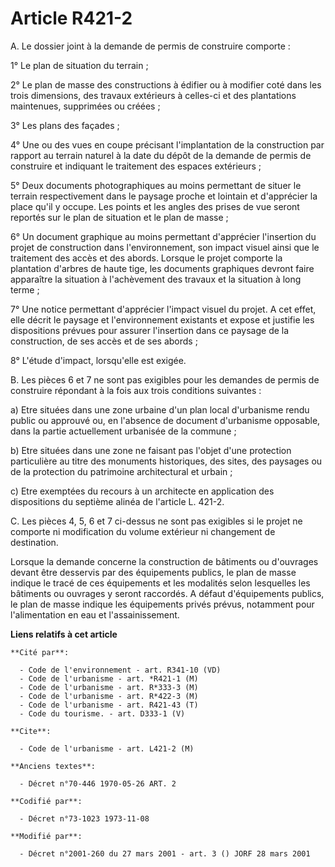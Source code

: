 # Article R421-2

A.  Le dossier joint à la demande de permis de construire comporte :

1° Le plan de situation du terrain ;

2° Le plan de masse des constructions à édifier ou à modifier coté dans les trois dimensions, des travaux extérieurs à
celles-ci et des plantations maintenues, supprimées ou créées ;

3° Les plans des façades ;

4° Une ou des vues en coupe précisant l'implantation de la construction par rapport au terrain naturel à la date du dépôt de
la demande de permis de construire et indiquant le traitement des espaces extérieurs ;

5° Deux documents photographiques au moins permettant de situer le terrain respectivement dans le paysage proche et lointain
et d'apprécier la place qu'il y occupe. Les points et les angles des prises de vue seront reportés sur le plan de situation
et le plan de masse ;

6° Un document graphique au moins permettant d'apprécier l'insertion du projet de construction dans l'environnement, son
impact visuel ainsi que le traitement des accès et des abords. Lorsque le projet comporte la plantation d'arbres de haute
tige, les documents graphiques devront faire apparaître la situation à l'achèvement des travaux et la situation à long
terme ;

7° Une notice permettant d'apprécier l'impact visuel du projet. A cet effet, elle décrit le paysage et l'environnement
existants et expose et justifie les dispositions prévues pour assurer l'insertion dans ce paysage de la construction, de ses
accès et de ses abords ;

8° L'étude d'impact, lorsqu'elle est exigée.

B.  Les pièces 6 et 7 ne sont pas exigibles pour les demandes de permis de construire répondant à la fois aux trois
conditions suivantes :

a) Etre situées dans une zone urbaine d'un plan local d'urbanisme rendu public ou approuvé ou, en l'absence de document
d'urbanisme opposable, dans la partie actuellement urbanisée de la commune ;

b) Etre situées dans une zone ne faisant pas l'objet d'une protection particulière au titre des monuments historiques, des
sites, des paysages ou de la protection du patrimoine architectural et urbain ;

c) Etre exemptées du recours à un architecte en application des dispositions du septième alinéa de l'article L. 421-2.

C.  Les pièces 4, 5, 6 et 7 ci-dessus ne sont pas exigibles si le projet ne comporte ni modification du volume extérieur ni
changement de destination.

Lorsque la demande concerne la construction de bâtiments ou d'ouvrages devant être desservis par des équipements publics, le
plan de masse indique le tracé de ces équipements et les modalités selon lesquelles les bâtiments ou ouvrages y seront
raccordés. A défaut d'équipements publics, le plan de masse indique les équipements privés prévus, notamment pour
l'alimentation en eau et l'assainissement.

**Liens relatifs à cet article**

	**Cité par**:

	  - Code de l'environnement - art. R341-10 (VD)
	  - Code de l'urbanisme - art. *R421-1 (M)
	  - Code de l'urbanisme - art. R*333-3 (M)
	  - Code de l'urbanisme - art. R*422-3 (M)
	  - Code de l'urbanisme - art. R421-43 (T)
	  - Code du tourisme. - art. D333-1 (V)

	**Cite**:

	  - Code de l'urbanisme - art. L421-2 (M)

	**Anciens textes**:

	  - Décret n°70-446 1970-05-26 ART. 2

	**Codifié par**:

	  - Décret n°73-1023 1973-11-08

	**Modifié par**:

	  - Décret n°2001-260 du 27 mars 2001 - art. 3 () JORF 28 mars 2001
